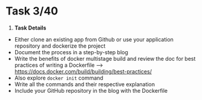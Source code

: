 # Task 3/40



1. **Task Details**

- Either clone an existing app from Github or use your application repository and dockerize the project
- Document the process in a step-by-step blog
- Write the benefits of docker multistage build and review the doc for best practices of writing a Dockerfile --> https://docs.docker.com/build/building/best-practices/
- Also explore `docker init` command
- Write all the commands and their respective explanation
- Include your GitHub repository in the blog with the Dockerfile